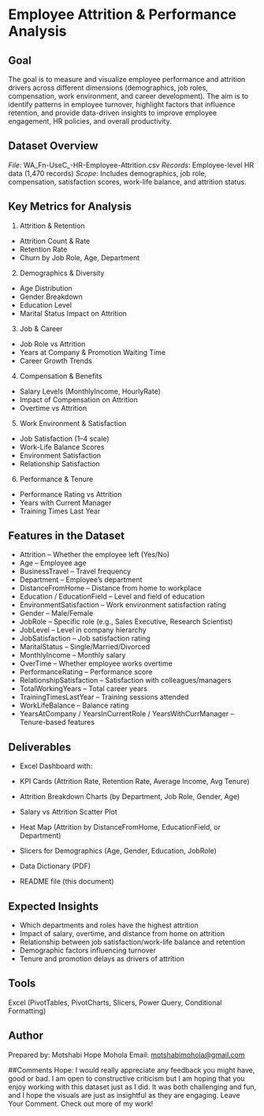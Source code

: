 # Employee Attrition & Performance Analysis
## Goal
The goal is to measure and visualize employee performance and attrition drivers across different dimensions (demographics, job roles, compensation, work environment, and career development). The aim is to identify patterns in employee turnover, highlight factors that influence retention, and provide data-driven insights to improve employee engagement, HR policies, and overall productivity.

## Dataset Overview
*File*: WA_Fn-UseC_-HR-Employee-Attrition.csv
*Records*: Employee-level HR data (1,470 records)
*Scope*: Includes demographics, job role, compensation, satisfaction scores, work-life balance, and attrition status.

## Key Metrics for Analysis
1. Attrition & Retention
- Attrition Count & Rate
- Retention Rate
- Churn by Job Role, Age, Department

2. Demographics & Diversity
- Age Distribution
- Gender Breakdown
- Education Level
- Marital Status Impact on Attrition

3. Job & Career
- Job Role vs Attrition
- Years at Company & Promotion Waiting Time
- Career Growth Trends

4. Compensation & Benefits
- Salary Levels (MonthlyIncome, HourlyRate)
- Impact of Compensation on Attrition
- Overtime vs Attrition

5. Work Environment & Satisfaction
- Job Satisfaction (1–4 scale)
- Work-Life Balance Scores
- Environment Satisfaction
- Relationship Satisfaction

6. Performance & Tenure
- Performance Rating vs Attrition
- Years with Current Manager
- Training Times Last Year


## Features in the Dataset
- Attrition – Whether the employee left (Yes/No)
- Age – Employee age
- BusinessTravel – Travel frequency
- Department – Employee’s department
- DistanceFromHome – Distance from home to workplace
- Education / EducationField – Level and field of education
- EnvironmentSatisfaction – Work environment satisfaction rating
- Gender – Male/Female
- JobRole – Specific role (e.g., Sales Executive, Research Scientist)
- JobLevel – Level in company hierarchy
- JobSatisfaction – Job satisfaction rating
- MaritalStatus – Single/Married/Divorced
- MonthlyIncome – Monthly salary
- OverTime – Whether employee works overtime
- PerformanceRating – Performance score
- RelationshipSatisfaction – Satisfaction with colleagues/managers
- TotalWorkingYears – Total career years
- TrainingTimesLastYear – Training sessions attended
- WorkLifeBalance – Balance rating
- YearsAtCompany / YearsInCurrentRole / YearsWithCurrManager – Tenure-based features


## Deliverables

- Excel Dashboard with:
- KPI Cards (Attrition Rate, Retention Rate, Average Income, Avg Tenure)
- Attrition Breakdown Charts (by Department, Job Role, Gender, Age)
- Salary vs Attrition Scatter Plot
- Heat Map (Attrition by DistanceFromHome, EducationField, or Department)
- Slicers for Demographics (Age, Gender, Education, JobRole)

- Data Dictionary (PDF)
- README file (this document)

## Expected Insights
- Which departments and roles have the highest attrition
- Impact of salary, overtime, and distance from home on attrition
- Relationship between job satisfaction/work-life balance and retention
- Demographic factors influencing turnover
- Tenure and promotion delays as drivers of attrition

## Tools
Excel (PivotTables, PivotCharts, Slicers, Power Query, Conditional Formatting)

## Author
Prepared by: Motshabi Hope Mohola
Email: motshabimohola@gmail.com

##Comments
Hope: I would really appreciate any feedback you might have, good or bad. I am open to constructive criticism but I am hoping that you enjoy working with this dataset just as I did. It was both challenging and fun, and I hope the visuals are just as insightful as they are engaging. Leave Your Comment. Check out more of my work!

